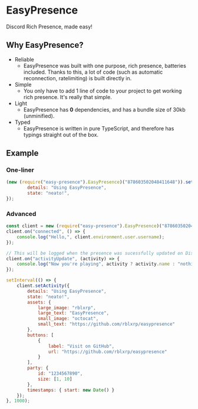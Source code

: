 # EasyPresence

Discord Rich Presence, made easy!

## Why EasyPresence?

 - Reliable
   - EasyPresence was built with one purpose, rich presence, batteries included. Thanks to this, a lot of code (such as automatic reconnection, ratelimiting) is built directly in.
 - Simple
   - You only have to add 1 line of code to your project to get working rich presence. It's really that simple.
 - Light
   - EasyPresence has **0** dependencies, and has a bundle size of 30kb (unminified).
 - Typed
   - EasyPresence is written in pure TypeScript, and therefore has typings straight out of the box.

## Example

### One-liner

```js
(new (require("easy-presence").EasyPresence)("878603502048411648")).setActivity({
        details: "Using EasyPresence",
        state: "neato!",
});
```
### Advanced
```js
const client = new (require("easy-presence").EasyPresence)("878603502048411648"); // replace this with your Discord Client ID.
client.on("connected", () => {
    console.log("Hello,", client.environment.user.username);
});

// This will be logged when the presence was sucessfully updated on Discord.
client.on("activityUpdate", (activity) => {
    console.log("Now you're playing", activity ? activity.name : "nothing!")
});

setInterval(() => {
    client.setActivity({
        details: "Using EasyPresence",
        state: "neato!",
        assets: {
            large_image: "rblxrp",
            large_text: "EasyPresence",
            small_image: "octocat",
            small_text: "https://github.com/rblxrp/easypresence"
        },
        buttons: [
            {
                label: "Visit on GitHub",
                url: "https://github.com/rblxrp/easypresence"
            }
        ],
        party: {
            id: "1234567890",
            size: [1, 10]
        },
        timestamps: { start: new Date() }
    });
}, 1000);
```